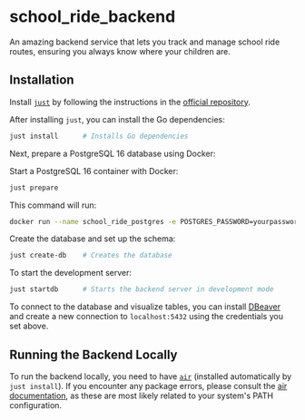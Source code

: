 # school_ride_backend
An amazing backend service that lets you track and manage school ride routes, ensuring you always know where your children are.

## Installation

Install [`just`](https://github.com/casey/just) by following the instructions in the [official repository](https://github.com/casey/just#installation).

After installing `just`, you can install the Go dependencies:

```sh
just install      # Installs Go dependencies
```

Next, prepare a PostgreSQL 16 database using Docker:

Start a PostgreSQL 16 container with Docker:

```sh
just prepare
```

This command will run:

```sh
docker run --name school_ride_postgres -e POSTGRES_PASSWORD=yourpassword -p 5432:5432 -d postgres:16
```

Create the database and set up the schema:

```sh
just create-db    # Creates the database
```

To start the development server:

```sh
just startdb      # Starts the backend server in development mode
```

To connect to the database and visualize tables, you can install [DBeaver](https://dbeaver.io/) and create a new connection to `localhost:5432` using the credentials you set above.

## Running the Backend Locally

To run the backend locally, you need to have [`air`](https://github.com/cosmtrek/air) (installed automatically by `just install`). If you encounter any package errors, please consult the [air documentation](https://github.com/cosmtrek/air#installation), as these are most likely related to your system's PATH configuration.